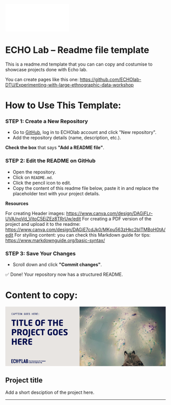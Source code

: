<img src="Logo_payoff.png" alt="ECHO Lab Banner" width="200">

# ECHO Lab – Readme file template
This is a readme.md template that you can can copy and costumise to showcase projects done with Echo lab. 

You can create pages like this one: https://github.com/ECHOlab-DTU/Experimenting-with-large-ethnographic-data-workshop



# How to Use This Template:  

### STEP 1: Create a New Repository  
- Go to [GitHub](https://github.com), log in to ECHOlab account and click "New repository".  
- Add the repository details (name, description, etc.).  

**Check the box** that says **"Add a README file"**.  

### STEP 2: Edit the README on GitHub  
- Open the repository.  
- Click on `README.md`.  
- Click the pencil icon to edit.
- Copy the content of this readme file below, paste it in and replace the placeholder text with your project details.

**Resources**

For creating Header images: https://www.canva.com/design/DAGiFLr-UVA/noVd_VitoC5EiZEz8TRrUw/edit
For creating a PDF version of the project and upload it to the readme: https://www.canva.com/design/DAGiE7cdJk0/MKpu563zHkc2bITMBoH0tA/edit
For styiling content: you can check this Markdown guide for tips: https://www.markdownguide.org/basic-syntax/


### STEP 3: Save Your Changes  
- Scroll down and click **"Commit changes"**.  

✅ Done! Your repository now has a structured README. 



# Content to copy:

![Header](Header_Template.png)

## Project title
Add a short desciption of the project here. 

---  


